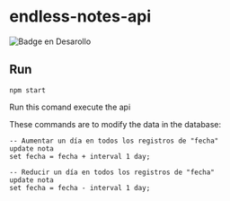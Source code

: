 # endless-notes-api
![Badge en Desarollo](https://img.shields.io/badge/STATUS-EN%20DESAROLLO-green)

## Run
```
npm start
```
Run this comand execute the api

These commands are to modify the data in the database:

```
-- Aumentar un día en todos los registros de "fecha"
update nota
set fecha = fecha + interval 1 day;

-- Reducir un día en todos los registros de "fecha"
update nota
set fecha = fecha - interval 1 day;
```
